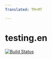 ```yaml
---
Translated: TM+MT

---
```

# testing.en

[![Build Status](https://docs.ci.corp.adobe.com/userContent/status_testing.en.svg)](https://docs.ci.corp.adobe.com/job/testing.en)
